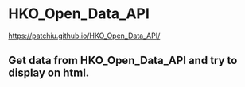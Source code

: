 # HKO_Open_Data_API
<https://patchiu.github.io/HKO_Open_Data_API/>

## Get data from HKO_Open_Data_API and try to display on html.
